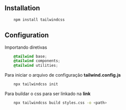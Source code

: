 ## Installation

```bash
    npm install tailwindcss
```

## Configuration

Importando diretivas 

```css
    @tailwind base;
    @tailwind components;
    @tailwind utilities;
```

Para iniciar o arquivo de configuração **tailwind.config.js**

```bash
    npx tailwindcss init
```

Para buildar o css para ser linkado na **link**

```bash
    npx tailwindcss build styles.css -o <path>
```

